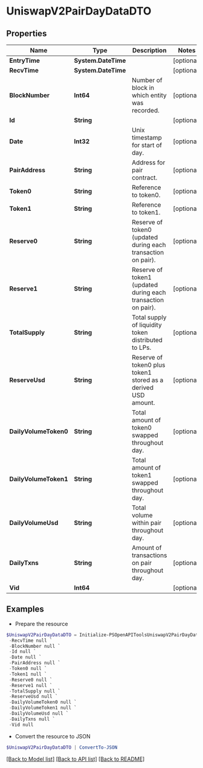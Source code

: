 # UniswapV2PairDayDataDTO
## Properties

Name | Type | Description | Notes
------------ | ------------- | ------------- | -------------
**EntryTime** | **System.DateTime** |  | [optional] 
**RecvTime** | **System.DateTime** |  | [optional] 
**BlockNumber** | **Int64** | Number of block in which entity was recorded. | [optional] 
**Id** | **String** |  | [optional] 
**Date** | **Int32** | Unix timestamp for start of day. | [optional] 
**PairAddress** | **String** | Address for pair contract. | [optional] 
**Token0** | **String** | Reference to token0. | [optional] 
**Token1** | **String** | Reference to token1. | [optional] 
**Reserve0** | **String** | Reserve of token0 (updated during each transaction on pair). | [optional] 
**Reserve1** | **String** | Reserve of token1 (updated during each transaction on pair). | [optional] 
**TotalSupply** | **String** | Total supply of liquidity token distributed to LPs. | [optional] 
**ReserveUsd** | **String** | Reserve of token0 plus token1 stored as a derived USD amount. | [optional] 
**DailyVolumeToken0** | **String** | Total amount of token0 swapped throughout day. | [optional] 
**DailyVolumeToken1** | **String** | Total amount of token1 swapped throughout day. | [optional] 
**DailyVolumeUsd** | **String** | Total volume within pair throughout day. | [optional] 
**DailyTxns** | **String** | Amount of transactions on pair throughout day. | [optional] 
**Vid** | **Int64** |  | [optional] 

## Examples

- Prepare the resource
```powershell
$UniswapV2PairDayDataDTO = Initialize-PSOpenAPIToolsUniswapV2PairDayDataDTO  -EntryTime null `
 -RecvTime null `
 -BlockNumber null `
 -Id null `
 -Date null `
 -PairAddress null `
 -Token0 null `
 -Token1 null `
 -Reserve0 null `
 -Reserve1 null `
 -TotalSupply null `
 -ReserveUsd null `
 -DailyVolumeToken0 null `
 -DailyVolumeToken1 null `
 -DailyVolumeUsd null `
 -DailyTxns null `
 -Vid null
```

- Convert the resource to JSON
```powershell
$UniswapV2PairDayDataDTO | ConvertTo-JSON
```

[[Back to Model list]](../README.md#documentation-for-models) [[Back to API list]](../README.md#documentation-for-api-endpoints) [[Back to README]](../README.md)

